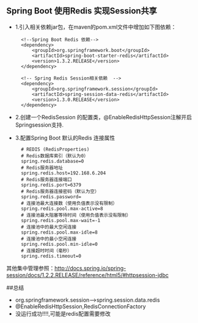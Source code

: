 

## Spring Boot 使用Redis 实现Session共享

 * 1.引入相关依赖jar包，在maven的pom.xml文件中增加如下图依赖：
 
         <!--Spring Boot Redis 依赖-->
         <dependency>
             <groupId>org.springframework.boot</groupId>
             <artifactId>spring-boot-starter-redis</artifactId>
             <version>1.3.2.RELEASE</version>
         </dependency>
 
         <!-- Spring Redis Session相关依赖  -->
         <dependency>
             <groupId>org.springframework.session</groupId>
             <artifactId>spring-session-data-redis</artifactId>
             <version>1.3.0.RELEASE</version>
         </dependency>
         
  * 2.创建一个RedisSession 的配置类，@EnableRedisHttpSession注解开启Springsession支持.
        
  * 3.配置Spring Boot  默认的Redis 连接属性
      
          # REDIS (RedisProperties)
          # Redis数据库索引（默认为0）
          spring.redis.database=0
          # Redis服务器地址
          spring.redis.host=192.168.6.204
          # Redis服务器连接端口
          spring.redis.port=6379
          # Redis服务器连接密码（默认为空）
          spring.redis.password=
          # 连接池最大连接数（使用负值表示没有限制）
          spring.redis.pool.max-active=8
          # 连接池最大阻塞等待时间（使用负值表示没有限制）
          spring.redis.pool.max-wait=-1
          # 连接池中的最大空闲连接
          spring.redis.pool.max-idle=8
          # 连接池中的最小空闲连接
          spring.redis.pool.min-idle=0
          # 连接超时时间（毫秒）
          spring.redis.timeout=0
      
   其他集中管理参照：http://docs.spring.io/spring-session/docs/1.2.2.RELEASE/reference/html5/#httpsession-jdbc

##总结
* org.springframework.session-->spring.session.data.redis
* @EnableRedisHttpSession,RedisConnectionFactory
* 没运行成功!!!!,可能是redis配置需要修改









































